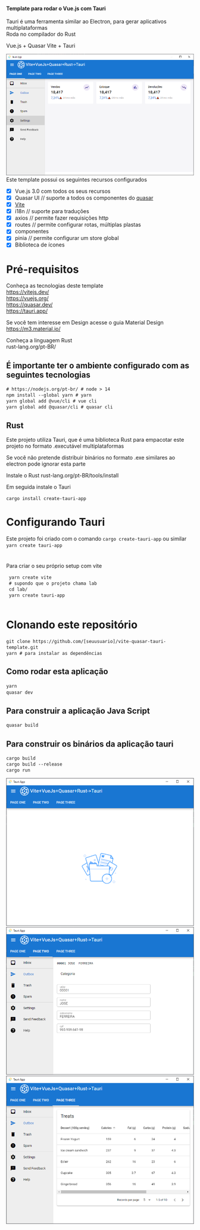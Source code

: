 #### Template para rodar o Vue.js com Tauri

Tauri é uma ferramenta similar ao Electron, para gerar aplicativos multiplataformas  
Roda no compilador do Rust

Vue.js + Quasar
Vite + Tauri


![](dashboard.PNG)  
Este template possui os seguintes recursos configurados
- [x] Vue.js 3.0 com todos os seus recursos
- [x] Quasar UI // suporte a todos os componentes do [quasar](https://quasar.dev/)
- [x] [Vite](https://vitejs.dev/) 
- [x] i18n // suporte para traduções
- [x] axios // permite fazer requisições http
- [x] routes // permite configurar rotas, múltiplas plastas
- [x] componentes  
- [x] pinia // permite configurar um store global
- [x] Biblioteca de ícones

# Pré-requisitos

Conheça as tecnologias deste template  
https://vitejs.dev/   
https://vuejs.org/  
https://quasar.dev/   
https://tauri.app/  

Se você tem interesse em Design acesse o guia Material Design  
https://m3.material.io/

Conheça a linguagem Rust  
rust-lang.org/pt-BR/

## É importante ter o ambiente configurado com as seguintes tecnologias
```shell
# https://nodejs.org/pt-br/ # node > 14
npm install --global yarn # yarn
yarn global add @vue/cli # vue cli
yarn global add @quasar/cli # quasar cli
```

## Rust  
Este projeto utiliza Tauri, que é uma biblioteca Rust para empacotar este projeto no formato .executável multiplataformas

Se você não pretende distribuir binários no formato .exe similares ao electron pode ignorar esta parte

Instale o Rust 
rust-lang.org/pt-BR/tools/install

Em seguida instale o Tauri
```shell
cargo install create-tauri-app
```

# Configurando Tauri

Este projeto foi criado com o comando `cargo create-tauri-app` ou similar `yarn create tauri-app`

# 
Para criar o seu próprio setup com vite
```shell
 yarn create vite
 # supondo que o projeto chama lab
 cd lab/
 yarn create tauri-app
 
```
# Clonando este repositório
```shell
git clone https://github.com/[seuusuario]/vite-quasar-tauri-template.git
yarn # para instalar as dependências
```

## Como rodar esta aplicação
```bash
yarn 
quasar dev
```

## Para construir a aplicação Java Script


```bash
quasar build
```

## Para construir os binários da aplicação tauri

```
cargo build 
cargo build --release
cargo run
```
![](mainlayout.PNG)
![](cadastromenu.PNG)
![](tabela.PNG)
